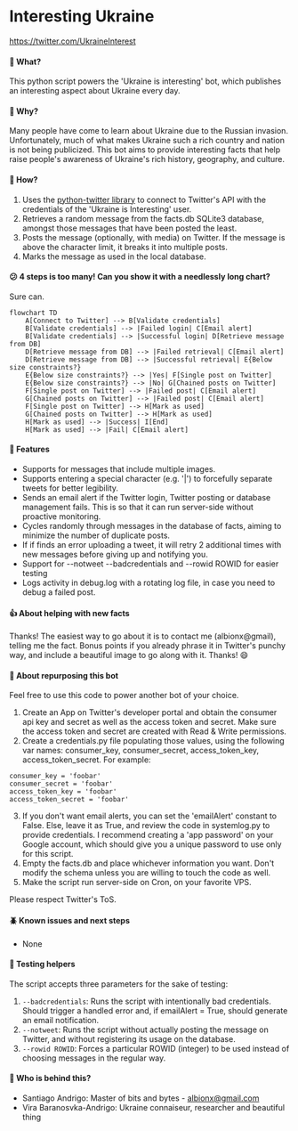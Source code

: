 # Interesting Ukraine
https://twitter.com/UkraineInterest

#### 🤖 What? 
This python script powers the 'Ukraine is interesting' bot, which publishes an interesting aspect about Ukraine every day.

#### 🤔 Why? 
Many people have come to learn about Ukraine due to the Russian invasion. Unfortunately, much of what makes Ukraine such a rich country and nation is not being publicized. This bot aims to provide interesting facts that help raise people's awareness of Ukraine's rich history, geography, and culture.

#### 🔎 How?
1. Uses the [python-twitter library](https://pypi.python.org/pypi/python-twitter) to connect to Twitter's API with the credentials of the 'Ukraine is Interesting' user.
2. Retrieves a random message from the facts.db SQLite3 database, amongst those messages that have been posted the least.
3. Posts the message (optionally, with media) on Twitter. If the message is above the character limit, it breaks it into multiple posts.
4. Marks the message as used in the local database.

#### 😕 4 steps is too many! Can you show it with a needlessly long chart?
Sure can.
```mermaid
flowchart TD
    A[Connect to Twitter] --> B[Validate credentials]
    B[Validate credentials] --> |Failed login| C[Email alert]
    B[Validate credentials] --> |Successful login| D[Retrieve message from DB]
    D[Retrieve message from DB] --> |Failed retrieval| C[Email alert]
    D[Retrieve message from DB] --> |Successful retrieval| E{Below size constraints?}
    E{Below size constraints?} --> |Yes| F[Single post on Twitter]
    E{Below size constraints?} --> |No| G[Chained posts on Twitter]
    F[Single post on Twitter] --> |Failed post| C[Email alert]
    G[Chained posts on Twitter] --> |Failed post| C[Email alert]
    F[Single post on Twitter] --> H[Mark as used]
    G[Chained posts on Twitter] --> H[Mark as used]
    H[Mark as used] --> |Success| I[End]
    H[Mark as used] --> |Fail| C[Email alert]
```

#### 💪 Features
- Supports for messages that include multiple images.
- Supports entering a special character (e.g. '|') to forcefully separate tweets for better legibility.
- Sends an email alert if the Twitter login, Twitter posting or database management fails. This is so that it can run server-side without proactive monitoring.
- Cycles randomly through messages in the database of facts, aiming to minimize the number of duplicate posts.
- If if finds an error uploading a tweet, it will retry 2 additional times with new messages before giving up and notifying you.
- Support for --notweet --badcredentials and --rowid ROWID for easier testing
- Logs activity in debug.log with a rotating log file, in case you need to debug a failed post.

#### 👍 About helping with new facts
Thanks! The easiest way to go about it is to contact me (albionx@gmail), telling me the fact. Bonus points if you already phrase it in Twitter's punchy way, and include a beautiful image to go along with it. Thanks! 😄

#### 🫵 About repurposing this bot
Feel free to use this code to power another bot of your choice. 
1. Create an App on Twitter's developer portal and obtain the consumer api key and secret as well as the access token and secret. Make sure the access token and secret are created with Read & Write permissions.
2. Create a credentials.py file populating those values, using the following var names: consumer_key, consumer_secret, access_token_key, access_token_secret. For example:
```
consumer_key = 'foobar'
consumer_secret = 'foobar'
access_token_key = 'foobar'
access_token_secret = 'foobar'
```
3. If you don't want email alerts, you can set the 'emailAlert' constant to False. Else, leave it as True, and review the code in systemlog.py to provide credentials. I recommend creating a 'app password' on your Google account, which should give you a unique password to use only for this script.
4. Empty the facts.db and place whichever information you want. Don't modify the schema unless you are willing to touch the code as well.
5. Make the script run server-side on Cron, on your favorite VPS.

Please respect Twitter's ToS.

#### 🪲 Known issues and next steps
- None

#### 🧪 Testing helpers
The script accepts three parameters for the sake of testing:
1. ``` --badcredentials ```: Runs the script with intentionally bad credentials. Should trigger a handled error and, if emailAlert = True, should generate an email notification.
2. ``` --notweet ```: Runs the script without actually posting the message on Twitter, and without registering its usage on the database.
3. ``` --rowid ROWID ```: Forces a particular ROWID (integer) to be used instead of choosing messages in the regular way.

#### 📧 Who is behind this?
* Santiago Andrigo: Master of bits and bytes - albionx@gmail.com
* Vira Baranosvka-Andrigo: Ukraine connaiseur, researcher and beautiful thing